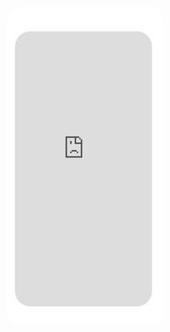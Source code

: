 <style>
  .demo-model{
  background-color: #fff;
  width: 310px;
  height: 627.87024px;
  position: fixed;
  z-index: 10;
  margin: 0;
  top: calc(50vh - 363.93512px + 1.8rem);
  box-sizing: border-box;
  overflow-y: auto;
  background-image: url(../static/iPhoneX_model.png);
  background-repeat: no-repeat;
  background-size: 100%;
  border-radius: 30px;
  padding: 48px 23px 38px 16px;
}
.model-content{
  box-sizing: border-box;
    width: 100%;
    height: 100%;
    border-bottom-left-radius: 30px;
}
.iframe{
          height: 100%;
    width: 100%;
    border-radius: 30px;
}
</style>
<div class="demo-model"><div class="model-content"><iframe scrolling="auto" frameborder="0" src="https://uct-h5-1257264070.cos-website.ap-guangzhou.myqcloud.com?current=0" id="demo-modal" class="iframe"></iframe></div></div>
<link>